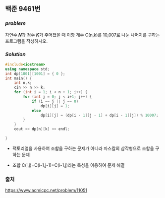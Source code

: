 ## 백준 9461번

### ***problem***
자연수 ***N***과 정수 ***K***가 주어졌을 때 이항 계수 
C(n,k)를 10,007로 나눈 나머지를 구하는 프로그램을 작성하시오.
### ***Solution***

```c++
#include<iostream>
using namespace std;
int dp[1001][1001] = { 0 };
int main() {
	int n,k;
	cin >> n >> k;
	for (int i = 1; i < n + 1; i++) {
		for (int j = 0; j < i+1; j++) {
			if (i == j || j == 0)
				dp[i][j] = 1;
			else
				dp[i][j] = (dp[i - 1][j - 1] + dp[i - 1][j]) % 10007;
		}
	}
	cout << dp[n][k] << endl;
	
}
```

- 팩토리얼을 사용하여 조합을 구하는 문제가 아니라 파스칼의 삼각형으로 조합을 구하는 문제

- 조합 C(i,j)=C(i-1,j-1)+C(i-1,j)라는 특성을 이용하여 문제 해결


### 출처
https://www.acmicpc.net/problem/11051